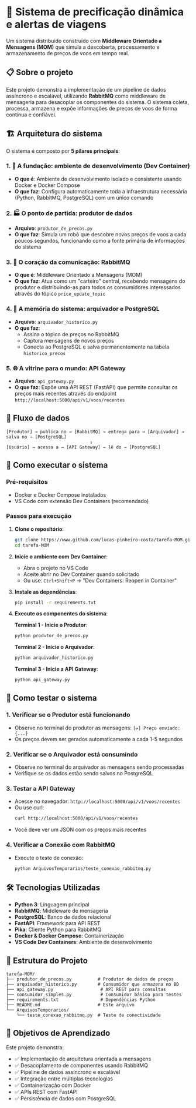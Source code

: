 # 🛫 Sistema de precificação dinâmica e alertas de viagens

Um sistema distribuído construído com **Middleware Orientado a Mensagens (MOM)** que simula a descoberta, processamento e armazenamento de preços de voos em tempo real.

## 📋 Sobre o projeto

Este projeto demonstra a implementação de um pipeline de dados assíncrono e escalável, utilizando **RabbitMQ** como middleware de mensageria para desacoplar os componentes do sistema. O sistema coleta, processa, armazena e expõe informações de preços de voos de forma contínua e confiável.

## 🏗️ Arquitetura do sistema

O sistema é composto por **5 pilares principais**:

### 1. 🐳 A fundação: ambiente de desenvolvimento (Dev Container)
- **O que é**: Ambiente de desenvolvimento isolado e consistente usando Docker e Docker Compose
- **O que faz**: Configura automaticamente toda a infraestrutura necessária (Python, RabbitMQ, PostgreSQL) com um único comando

### 2. 🏭 O ponto de partida: produtor de dados
- **Arquivo**: `produtor_de_precos.py`
- **O que faz**: Simula um robô que descobre novos preços de voos a cada poucos segundos, funcionando como a fonte primária de informações do sistema

### 3. 🐰 O coração da comunicação: RabbitMQ
- **O que é**: Middleware Orientado a Mensagens (MOM)
- **O que faz**: Atua como um "carteiro" central, recebendo mensagens do produtor e distribuindo-as para todos os consumidores interessados através do tópico `price_update_topic`

### 4. 💾 A memória do sistema: arquivador e PostgreSQL
- **Arquivo**: `arquivador_historico.py`
- **O que faz**: 
  - Assina o tópico de preços no RabbitMQ
  - Captura mensagens de novos preços
  - Conecta ao PostgreSQL e salva permanentemente na tabela `historico_precos`

### 5. 🌐 A vitrine para o mundo: API Gateway
- **Arquivo**: `api_gateway.py` 
- **O que faz**: Expõe uma API REST (FastAPI) que permite consultar os preços mais recentes através do endpoint `http://localhost:5000/api/v1/voos/recentes`

## 🔄 Fluxo de dados

```
[Produtor] → publica no → [RabbitMQ] → entrega para → [Arquivador] → salva no → [PostgreSQL]
                                ↓
[Usuário] → acessa a → [API Gateway] → lê do → [PostgreSQL]
```

## 🚀 Como executar o sistema

### Pré-requisitos
- Docker e Docker Compose instalados
- VS Code com extensão Dev Containers (recomendado)

### Passos para execução

1. **Clone o repositório**:
   ```bash
   git clone https://www.github.com/lucas-pinheiro-costa/tarefa-MOM.git
   cd tarefa-MOM
   ```

2. **Inicie o ambiente com Dev Container**:
   - Abra o projeto no VS Code
   - Aceite abrir no Dev Container quando solicitado
   - Ou use: `Ctrl+Shift+P` → "Dev Containers: Reopen in Container"

3. **Instale as dependências**:
   ```bash
   pip install -r requirements.txt
   ```

4. **Execute os componentes do sistema**:

   **Terminal 1 - Inicie o Produtor**:
   ```bash
   python produtor_de_precos.py
   ```

   **Terminal 2 - Inicie o Arquivador**:
   ```bash
   python arquivador_historico.py
   ```

   **Terminal 3 - Inicie a API Gateway**:
   ```bash
   python api_gateway.py
   ```

## 🧪 Como testar o sistema

### 1. Verificar se o Produtor está funcionando
- Observe no terminal do produtor as mensagens: `[✈️] Preço enviado: {...}`
- Os preços devem ser gerados automaticamente a cada 1-5 segundos

### 2. Verificar se o Arquivador está consumindo
- Observe no terminal do arquivador as mensagens sendo processadas
- Verifique se os dados estão sendo salvos no PostgreSQL

### 3. Testar a API Gateway
- Acesse no navegador: `http://localhost:5000/api/v1/voos/recentes`
- Ou use curl:
  ```bash
  curl http://localhost:5000/api/v1/voos/recentes
  ```
- Você deve ver um JSON com os preços mais recentes

### 4. Verificar a Conexão com RabbitMQ
- Execute o teste de conexão:
  ```bash
  python ArquivosTemporarios/teste_conexao_rabbitmq.py
  ```

## 🛠️ Tecnologias Utilizadas

- **Python 3**: Linguagem principal
- **RabbitMQ**: Middleware de mensageria
- **PostgreSQL**: Banco de dados relacional
- **FastAPI**: Framework para API REST
- **Pika**: Cliente Python para RabbitMQ
- **Docker & Docker Compose**: Containerização
- **VS Code Dev Containers**: Ambiente de desenvolvimento

## 📂 Estrutura do Projeto

```
tarefa-MOM/
├── produtor_de_precos.py          # Produtor de dados de preços
├── arquivador_historico.py        # Consumidor que armazena no BD
├── api_gateway.py                  # API REST para consultas
├── consumidor_simples.py           # Consumidor básico para testes
├── requirements.txt                # Dependências Python
├── README.md                      # Este arquivo
└── ArquivosTemporarios/
    └── teste_conexao_rabbitmq.py  # Teste de conectividade
```

## 🎯 Objetivos de Aprendizado

Este projeto demonstra:
- ✅ Implementação de arquitetura orientada a mensagens
- ✅ Desacoplamento de componentes usando RabbitMQ
- ✅ Pipeline de dados assíncrono e escalável
- ✅ Integração entre múltiplas tecnologias
- ✅ Containerização com Docker
- ✅ APIs REST com FastAPI
- ✅ Persistência de dados com PostgreSQL
